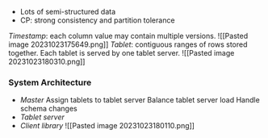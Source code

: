 - Lots of semi-structured data
- CP: strong consistency and partition tolerance

*Timestamp*: each column value may contain multiple versions.
![[Pasted image 20231023175649.png]]
*Tablet*: contiguous ranges of rows stored together. Each tablet is served by one tablet server.
![[Pasted image 20231023180310.png]]

### System Architecture
- *Master*
Assign tablets to tablet server
Balance tablet server load
Handle schema changes
- *Tablet server*
- *Client library*
![[Pasted image 20231023180110.png]]


